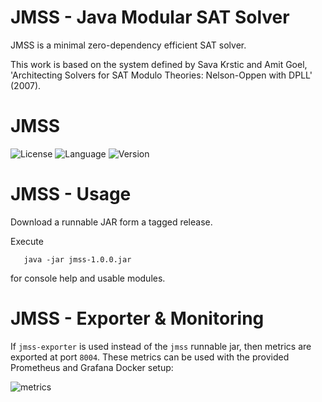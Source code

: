 # JMSS - Java Modular SAT Solver

JMSS is a minimal zero-dependency efficient SAT solver.

This work is based on the system defined by Sava Krstic and Amit Goel, 'Architecting Solvers for SAT Modulo Theories: Nelson-Oppen with DPLL' (2007).

# JMSS

![License](https://img.shields.io/badge/license-MIT-%23373737)
![Language](https://img.shields.io/badge/language-java-blue.svg)
![Version](https://img.shields.io/badge/version-8-9cf.svg)

# JMSS - Usage

Download a runnable JAR form a tagged release.

Execute

```
   java -jar jmss-1.0.0.jar
```

for console help and usable modules. 


# JMSS - Exporter & Monitoring

If `jmss-exporter` is used instead of the `jmss` runnable jar, then metrics are exported at port `8004`.
These metrics can be used with the provided Prometheus and Grafana Docker setup:

![metrics](https://user-images.githubusercontent.com/38429047/71622767-5fe51380-2bd8-11ea-89d9-8119b8acbc20.png)

